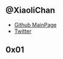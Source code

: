 ## @XiaoliChan

- [Github MainPage](https://github.com/XiaoliChan)
- [Twitter](https://twitter.com/Memory_before)

## 0x01

